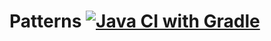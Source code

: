 # Patterns [![Java CI with Gradle](https://github.com/Pavel17489/Patterns/actions/workflows/gradle.yml/badge.svg)](https://github.com/Pavel17489/Patterns/actions/workflows/gradle.yml)